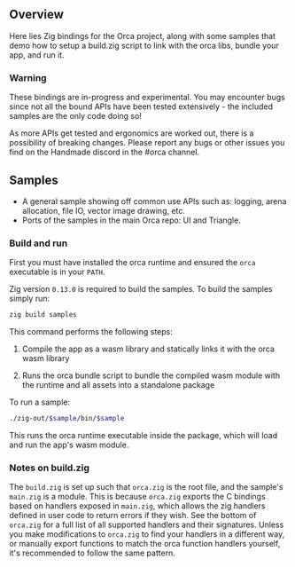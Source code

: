 ## Overview
Here lies Zig bindings for the Orca project, along with some samples that demo how to setup a build.zig script to link with the orca libs, bundle your app, and run it.

### Warning
These bindings are in-progress and experimental. You may encounter bugs since not all the bound APIs have been tested extensively - the included samples are the only code doing so!

As more APIs get tested and ergonomics are worked out, there is a possibility of breaking changes. Please report any bugs or other issues you find on the Handmade discord in the #orca channel.

## Samples
* A general sample showing off common use APIs such as: logging, arena allocation, file IO, vector image drawing, etc.
* Ports of the samples in the main Orca repo: UI and Triangle.

### Build and run
First you must have installed the orca runtime and ensured the `orca` executable is in your `PATH`.

Zig version `0.13.0` is required to build the samples. To build the samples simply run:
```sh
zig build samples
```

This command performs the following steps:

1. Compile the app as a wasm library and statically links it with the orca wasm library

2. Runs the orca bundle script to bundle the compiled wasm module with the runtime and all assets into a standalone package

To run a sample:
```sh
./zig-out/$sample/bin/$sample
```
This runs the orca runtime executable inside the package, which will load and run the app's wasm module.

### Notes on build.zig
The `build.zig` is set up such that `orca.zig` is the root file, and the sample's `main.zig` is a module. This is because `orca.zig` exports the C bindings based on handlers exposed in `main.zig`, which allows the zig handlers defined in user code to return errors if they wish. See the bottom of `orca.zig` for a full list of all supported handlers and their signatures. Unless you make modifications to `orca.zig` to find your handlers in a different way, or manually export functions to match the orca function handlers yourself, it's recommended to follow the same pattern.
